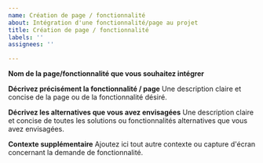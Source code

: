 ```yaml
---
name: Création de page / fonctionnalité
about: Intégration d'une fonctionnalité/page au projet
title: Création de page / fonctionnalité
labels: ''
assignees: ''

---
```


**Nom de la  page/fonctionnalité que vous souhaitez intégrer**

**Décrivez précisément la fonctionnalité / page**
Une description claire et concise de la page ou de la fonctionnalité désiré.

**Décrivez les alternatives que vous avez envisagées**
Une description claire et concise de toutes les solutions ou fonctionnalités alternatives que vous avez envisagées.

**Contexte supplémentaire**
Ajoutez ici tout autre contexte ou capture d'écran concernant la demande de fonctionnalité.
